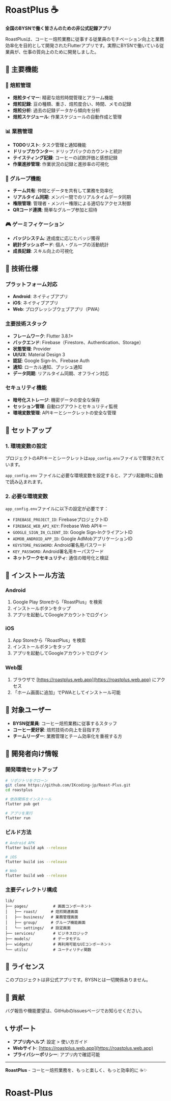 # RoastPlus ☕

**全国のBYSNで働く皆さんのための非公式記録アプリ**

RoastPlusは、コーヒー焙煎業務に従事する従業員のモチベーション向上と業務効率化を目的として開発されたFlutterアプリです。実際にBYSNで働いている従業員が、仕事の質向上のために開発しました。

## 🌟 主要機能

### 📱 焙煎管理
- **焙煎タイマー**: 精密な焙煎時間管理とアラーム機能
- **焙煎記録**: 豆の種類、重さ、焙煎度合い、時間、メモの記録
- **焙煎分析**: 過去の記録データから傾向を分析
- **焙煎スケジュール**: 作業スケジュールの自動作成と管理

### 📊 業務管理
- **TODOリスト**: タスク管理と通知機能
- **ドリップカウンター**: ドリップパックのカウントと統計
- **テイスティング記録**: コーヒーの試飲評価と感想記録
- **作業進捗管理**: 作業状況の記録と進捗率の可視化

### 👥 グループ機能
- **チーム共有**: 仲間とデータを共有して業務を効率化
- **リアルタイム同期**: メンバー間でのリアルタイムデータ同期
- **権限管理**: 管理者・メンバー権限による適切なアクセス制御
- **QRコード連携**: 簡単なグループ参加と招待

### 🎮 ゲーミフィケーション
- **バッジシステム**: 達成度に応じたバッジ獲得
- **統計ダッシュボード**: 個人・グループの活動統計
- **成長記録**: スキル向上の可視化

## 🚀 技術仕様

### プラットフォーム対応
- **Android**: ネイティブアプリ
- **iOS**: ネイティブアプリ
- **Web**: プログレッシブウェブアプリ（PWA）

### 主要技術スタック
- **フレームワーク**: Flutter 3.8.1+
- **バックエンド**: Firebase（Firestore、Authentication、Storage）
- **状態管理**: Provider
- **UI/UX**: Material Design 3
- **認証**: Google Sign-In、Firebase Auth
- **通知**: ローカル通知、プッシュ通知
- **データ同期**: リアルタイム同期、オフライン対応

### セキュリティ機能
- **暗号化ストレージ**: 機密データの安全な保存
- **セッション管理**: 自動ログアウトとセキュリティ監視
- **環境変数管理**: APIキーとシークレットの安全な管理

## 🔧 セットアップ

### 1. 環境変数の設定

プロジェクトのAPIキーとシークレットは`app_config.env`ファイルで管理されています。

`app_config.env` ファイルに必要な環境変数を設定すると、アプリ起動時に自動で読み込まれます。

### 2. 必要な環境変数

`app_config.env`ファイルに以下の設定が必要です：

- `FIREBASE_PROJECT_ID`: FirebaseプロジェクトID
- `FIREBASE_WEB_API_KEY`: Firebase Web APIキー
- `GOOGLE_SIGN_IN_CLIENT_ID`: Google Sign-InクライアントID
- `ADMOB_ANDROID_APP_ID`: Google AdMobアプリケーションID
- `KEYSTORE_PASSWORD`: Android署名用パスワード
- `KEY_PASSWORD`: Android署名用キーパスワード
- **ネットワークセキュリティ**: 通信の暗号化と検証

## 📱 インストール方法

### Android
1. Google Play Storeから「RoastPlus」を検索
2. インストールボタンをタップ
3. アプリを起動してGoogleアカウントでログイン

### iOS
1. App Storeから「RoastPlus」を検索
2. インストールボタンをタップ
3. アプリを起動してGoogleアカウントでログイン

### Web版
1. ブラウザで [https://roastplus.web.app](https://roastplus.web.app) にアクセス
2. 「ホーム画面に追加」でPWAとしてインストール可能

## 🎯 対象ユーザー

- **BYSN従業員**: コーヒー焙煎業務に従事するスタッフ
- **コーヒー愛好家**: 焙煎技術の向上を目指す方
- **チームリーダー**: 業務管理とチーム効率化を重視する方

## 🔧 開発者向け情報

### 開発環境セットアップ

```bash
# リポジトリをクローン
git clone https://github.com/IKcoding-jp/Roast-Plus.git
cd roastplus

# 依存関係をインストール
flutter pub get

# アプリを実行
flutter run
```

### ビルド方法

```bash
# Android APK
flutter build apk --release

# iOS
flutter build ios --release

# Web
flutter build web --release
```

### 主要ディレクトリ構成

```
lib/
├── pages/           # 画面コンポーネント
│   ├── roast/      # 焙煎関連画面
│   ├── business/   # 業務管理画面
│   ├── group/      # グループ機能画面
│   └── settings/   # 設定画面
├── services/        # ビジネスロジック
├── models/          # データモデル
├── widgets/         # 再利用可能なUIコンポーネント
└── utils/           # ユーティリティ関数
```

## 📄 ライセンス

このプロジェクトは非公式アプリです。BYSNとは一切関係ありません。

## 🤝 貢献

バグ報告や機能要望は、GitHubのIssuesページでお知らせください。

## 📞 サポート

- **アプリ内ヘルプ**: 設定 > 使い方ガイド
- **Webサイト**: [https://roastplus.web.app](https://roastplus.web.app)
- **プライバシーポリシー**: アプリ内で確認可能

---

**RoastPlus** - コーヒー焙煎業務を、もっと楽しく、もっと効率的に ☕✨
# Roast-Plus
